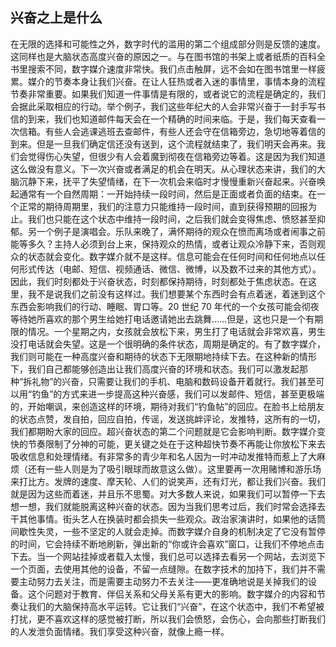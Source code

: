 ## 兴奋之上是什么

在无限的选择和可能性之外，数字时代的滥用的第二个组成部分则是反馈的速度。这同样也是大脑状态高度兴奋的原因之一。与在图书馆的书架上或者纸质的百科全书里搜索不同，数字媒介速度非常快。我们点击触屏，远不会如在图书馆里一样疲累。媒介的节奏本身让我们兴奋。在让人狂热或者入迷的事情里，事情本身的流程节奏非常重要。如果我们知道一件事情是有限的，或者说它的流程是确定的，我们会据此采取相应的行动。举个例子，我们这些年纪大的人会非常兴奋于一封手写书信的到来，我们也知道邮件每天会在一个精确的时间来临。于是，我们每天查看一次信箱。有些人会逃课逃班去查邮件，有些人还会守在信箱旁边，急切地等着信的到来。但是一旦我们确定信还没有送到，这个流程就结束了，我们明天会再来。我们会觉得伤心失望，但很少有人会着魔到彻夜在信箱旁边等着。这是因为我们知道这么做没有意义。下一次兴奋或者满足的机会在明天。从心理状态来讲，我们的大脑沉静下来，抚平了失望情绪，在下一次机会来临时才慢慢重新兴奋起来。兴奋唤起通常有一个自然周期：一开始持续一段时间，然后是正面或者负面的结束。在一个正常的期待周期里，我们的注意力只能维持一段时间，直到获得预期的回报为止。我们也只能在这个状态中维持一段时间，之后我们就会变得焦虑、愤怒甚至抑郁。另一个例子是演唱会。乐队来晚了，满怀期待的观众在愤而离场或者闹事之前能等多久？主持人必须到台上来，保持观众的热情，或者让观众冷静下来，否则观众的状态就会变化。数字媒介就不是这样。信息可能会在任何时间和任何地点以任何形式传达（电邮、短信、视频通话、微信、微博，以及数不过来的其他方式）。因此，我们时刻都处于兴奋状态，时刻都保持期待，时刻都处于焦虑状态。在这里，我不是说我们之前没有这样过。我们想要某个东西时会有点着迷，着迷到这个东西会影响我们的行动、睡眠、胃口等。20 世纪 70 年代的一个女孩可能会彻夜等待她所喜欢的那个男生给她打电话邀请她出去跳舞……但是，这也只是一个有期限的情况。一个星期之内，女孩就会放松下来，男生打了电话就会非常欢喜，男生没打电话就会失望。这是一个很明确的条件状态，周期是确定的。有了数字媒介，我们则可能在一种高度兴奋和期待的状态下无限期地持续下去。在这种新的情形下，我们自己都能够创造出让我们高度兴奋的环境和状态。我们可以激发起那种“拆礼物”的兴奋，只需要让我们的手机、电脑和数码设备开着就行。我们甚至可以用“钓鱼”的方式来进一步提高这种兴奋感，我们可以发邮件、短信，甚至更极端的，开始嘲讽，来创造这样的环境，期待对我们“钓鱼帖”的回应。在脸书上给朋友的状态点赞，发自拍，回应自拍，传谣，发送挑衅评论，发推特，这所有的一切，我们都期盼大家的回应。超兴奋状态的第二个问题就是它会影响判断。数字媒介变快的节奏限制了分神的可能，更关键之处在于这种超快节奏不再能让你放松下来去吸收信息和处理情绪。有非常多的青少年和名人因为一时冲动发推特而惹上了大麻烦（还有一些人则是为了吸引眼球而故意这么做）。这里要再一次用赌博和游乐场来打比方。发牌的速度、摩天轮、人们的说笑声，还有灯光，都让我们兴奋。我们就是因为这些而着迷，并且乐不思蜀。对大多数人来说，如果我们可以暂停一下去想一想，我们就能脱离这种兴奋的状态。因为当我们思考过后，我们时常会选择去干其他事情。街头艺人在换装时都会损失一些观众。政治家演讲时，如果他的话筒间歇性失灵，一些不坚定的人就会走掉。而数字媒介自身的机制决定了它没有暂停的时间，它会持续不断地刷新，弹出新的“你或许会喜欢”窗口，让我们不停地点击下去。当一个网站挂掉或者载入太慢，我们总可以选择去看另一个网站，去浏览下一个页面，去使用其他的设备，不留一点缝隙。在数字技术的加持下，我们并不需要主动努力去关注，而是需要主动努力不去关注——更准确地说是关掉我们的设备。这个问题对于教育、伴侣关系和父母关系有更大的影响。数字媒介的内容和节奏让我们的大脑保持高水平运转。它让我们“兴奋”，在这个状态中，我们不希望被打扰，更不喜欢这样的感觉被打断，所以我们会愤怒，会伤心，会向那些打断我们的人发泄负面情绪。我们享受这种兴奋，就像上瘾一样。